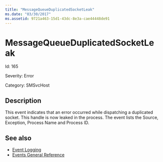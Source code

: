 ```yaml
---
title: "MessageQueueDuplicatedSocketLeak"
ms.date: "03/30/2017"
ms.assetid: 9721a463-15d1-43dc-8e3a-cae44448de91
---
```

# MessageQueueDuplicatedSocketLeak

Id: 165  
  
 Severity: Error  
  
 Category: SMSvcHost  
  
## Description  

 This event indicates that an error occurred while dispatching a duplicated socket. This handle is now leaked in the process. The event lists the Source, Exception, Process Name and Process ID.  
  
## See also

- [Event Logging](index.md)
- [Events General Reference](events-general-reference.md)
